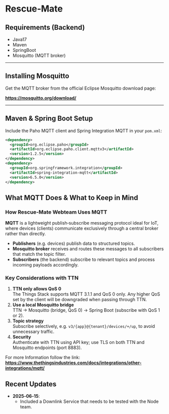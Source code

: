 # Rescue‑Mate

## Requirements (Backend)
- Java17
- Maven
- SpringBoot
- Mosquitto (MQTT broker)

---

## Installing Mosquitto

Get the MQTT broker from the official Eclipse Mosquitto download page:

**https://mosquitto.org/download/**

---

## Maven & Spring Boot Setup

Include the Paho MQTT client and Spring Integration MQTT in your `pom.xml`:

```xml
<dependency>
  <groupId>org.eclipse.paho</groupId>
  <artifactId>org.eclipse.paho.client.mqttv3</artifactId>
  <version>1.2.5</version>
</dependency>
<dependency>
  <groupId>org.springframework.integration</groupId>
  <artifactId>spring-integration-mqtt</artifactId>
  <version>6.5.0</version>
</dependency>
```

## What MQTT Does & What to Keep in Mind

### How Rescue‑Mate Webteam Uses MQTT

**MQTT** is a lightweight publish‑subscribe messaging protocol ideal for IoT, where devices (clients) communicate exclusively through a central broker rather than directly.

- **Publishers** (e.g. devices) publish data to structured topics.
- **Mosquitto broker** receives and routes these messages to all subscribers that match the topic filter.
- **Subscribers** (the backend) subscribe to relevant topics and process incoming payloads accordingly.

### Key Considerations with TTN

1. **TTN only allows QoS 0**  
   The Things Stack supports MQTT 3.1.1 and QoS 0 only. Any higher QoS set by the client will be downgraded when passing through TTN.
2. **Use a local Mosquitto bridge**  
   TTN → Mosquitto (bridge, QoS 0) → Spring Boot (subscribe with QoS 1 or 2).
3. **Topic strategy**  
   Subscribe selectively, e.g. `v3/{app}@{tenant}/devices/+/up`, to avoid unnecessary traffic.
4. **Security**  
   Authenticate with TTN using API key; use TLS on both TTN and Mosquitto endpoints (port 8883).

For more Information follow the link:
**https://www.thethingsindustries.com/docs/integrations/other-integrations/mqtt/**


## Recent Updates

- **2025‑06‑15**:
    - Included a Downlink Service that needs to be tested with the Node team.

